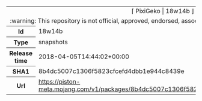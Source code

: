 <html><table>
<tr><td colspan="2" align="center"><img width="0" height="0"><br/>⌈ PixiGeko | 18w14b ⌋<br/><img width="0" height="0"></td></tr>
<tr><td colspan="2" align="center"><img width="0" height="0"><br/>
:warning: This repository is not official, approved, endorsed, associated or connected with Mojang :warning:
<br/><img width="0" height="0"></td></tr>
<tr><th>Id</th><td>18w14b</td></tr>
<tr><th>Type</th><td>snapshots</td></tr>
<tr><th>Release time</th><td>2018-04-05T14:44:02+00:00</td></tr>
<tr><th>SHA1</th><td>8b4dc5007c1306f5823cfcefd4dbb1e944c8439e</td></tr>
<tr><th>Url</th><td><a href="https://piston-meta.mojang.com/v1/packages/8b4dc5007c1306f5823cfcefd4dbb1e944c8439e/18w14b.json">https://piston-meta.mojang.com/v1/packages/8b4dc5007c1306f5823cfcefd4dbb1e944c8439e/18w14b.json</a></td></tr>